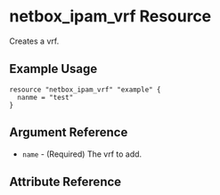 # netbox_ipam_vrf Resource

Creates a vrf.

## Example Usage

```hcl
resource "netbox_ipam_vrf" "example" {
  nanme = "test"
}
```

## Argument Reference

* `name` - (Required) The vrf to add.

## Attribute Reference
